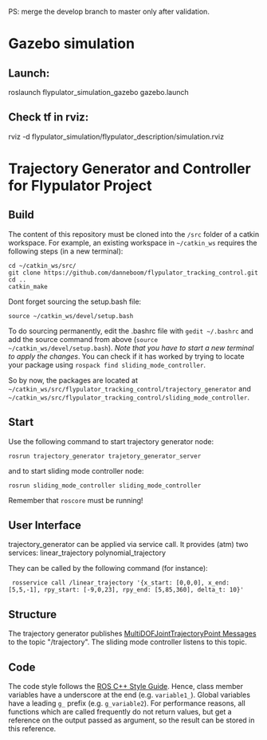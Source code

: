 PS: merge the develop branch to master only after validation.

# Gazebo simulation

## Launch:  
roslaunch flypulator_simulation_gazebo gazebo.launch

## Check tf in rviz: 
rviz -d flypulator_simulation/flypulator_description/simulation.rviz

# Trajectory Generator and Controller for Flypulator Project

## Build
The content of this repository must be cloned into the `/src` folder of a catkin workspace. For example, an existing workspace in `~/catkin_ws` requires the following steps (in a new terminal):

```
cd ~/catkin_ws/src/
git clone https://github.com/danneboom/flypulator_tracking_control.git
cd ..
catkin_make
```
Dont forget sourcing the setup.bash file:
```
source ~/catkin_ws/devel/setup.bash
```
To do sourcing permanently, edit the .bashrc file with `gedit ~/.bashrc` and add the source command from above (`source ~/catkin_ws/devel/setup.bash`). *Note that you have to start a new terminal to apply the changes*. You can check if it has worked by trying to locate your package using `rospack find sliding_mode_controller`.

So by now, the packages are located at `~/catkin_ws/src/flypulator_tracking_control/trajectory_generator` and `~/catkin_ws/src/flypulator_tracking_control/sliding_mode_controller`.

## Start
Use the following command to start trajectory generator node:

` rosrun trajectory_generator trajetory_generator_server ` 

and to start sliding mode controller node:

` rosrun sliding_mode_controller sliding_mode_controller `

Remember that `roscore` must be running!

## User Interface
trajectory_generator can be applied via service call. It provides (atm) two services:
    linear_trajectory
    polynomial_trajectory

They can be called by the following command (for instance):

` rosservice call /linear_trajectory '{x_start: [0,0,0], x_end:  [5,5,-1], rpy_start: [-9,0,23], rpy_end: [5,85,360], delta_t: 10}'`

## Structure

The trajectory generator publishes [MultiDOFJointTrajectoryPoint Messages](http://docs.ros.org/jade/api/trajectory_msgs/html/msg/MultiDOFJointTrajectoryPoint.html) to the topic 
"/trajectory". The sliding mode controller listens to this topic.

## Code

The code style follows the [ROS C++ Style Guide](http://wiki.ros.org/CppStyleGuide). Hence, class member variables have a underscore at the end (e.g. `variable1_`). Global variables have a leading `g_` prefix (e.g. `g_variable2`). For performance reasons, all functions which are called frequently do not return values, but get a reference on the output passed as argument, so the result can be stored in this reference.

